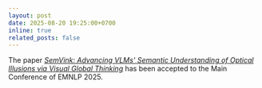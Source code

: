 ```yaml
---
layout: post
date: 2025-08-20 19:25:00+0700
inline: true
related_posts: false
---
```


The paper [*SemVink: Advancing VLMs' Semantic Understanding of Optical Illusions via Visual Global Thinking*](https://johnnyzeppelin.github.io/vlm-semvink/ "Click to learn more!") has been accepted to the Main Conference of EMNLP 2025.

